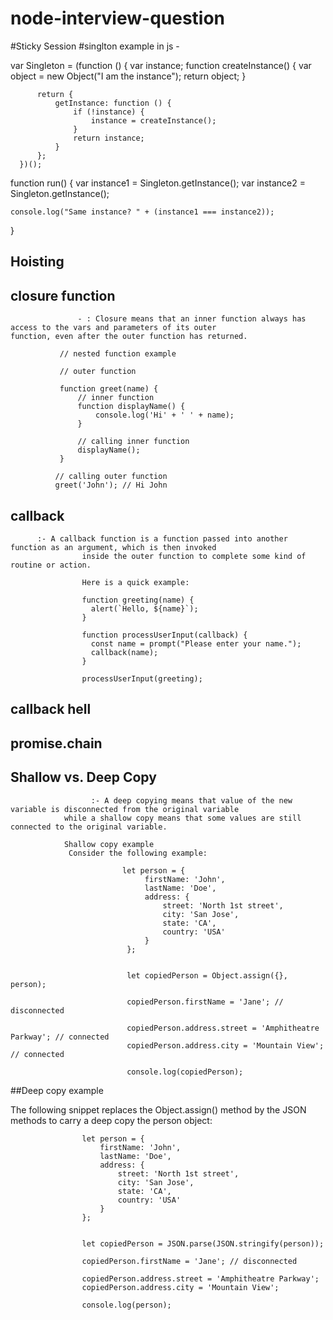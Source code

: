 # node-interview-question

#Sticky Session
#singlton example in js - 

var Singleton = (function () {
          var instance;
          function createInstance() {
              var object = new Object("I am the instance");
              return object;
          }

          return {
              getInstance: function () {
                  if (!instance) {
                      instance = createInstance();
                  }
                  return instance;
              }
          };
      })();

function run() {
    var instance1 = Singleton.getInstance();
    var instance2 = Singleton.getInstance();

    console.log("Same instance? " + (instance1 === instance2));
}

## Hoisting
## closure function 
                   - : Closure means that an inner function always has access to the vars and parameters of its outer 
    function, even after the outer function has returned. 
    
               // nested function example

               // outer function

               function greet(name) {
                   // inner function
                   function displayName() {
                       console.log('Hi' + ' ' + name);
                   }

                   // calling inner function
                   displayName();
               }
               
              // calling outer function
              greet('John'); // Hi John


## callback 
          :- A callback function is a function passed into another function as an argument, which is then invoked 
                    inside the outer function to complete some kind of routine or action.

                    Here is a quick example:

                    function greeting(name) {
                      alert(`Hello, ${name}`);
                    }

                    function processUserInput(callback) {
                      const name = prompt("Please enter your name.");
                      callback(name);
                    }

                    processUserInput(greeting);


## callback hell
## promise.chain
## Shallow vs. Deep Copy
                      :- A deep copying means that value of the new variable is disconnected from the original variable 
                while a shallow copy means that some values are still connected to the original variable.
                
                Shallow copy example
                 Consider the following example:
                 
                             let person = {
                                  firstName: 'John',
                                  lastName: 'Doe',
                                  address: {
                                      street: 'North 1st street',
                                      city: 'San Jose',
                                      state: 'CA',
                                      country: 'USA'
                                  }
                              };


                              let copiedPerson = Object.assign({}, person);

                              copiedPerson.firstName = 'Jane'; // disconnected

                              copiedPerson.address.street = 'Amphitheatre Parkway'; // connected
                              copiedPerson.address.city = 'Mountain View'; // connected

                              console.log(copiedPerson);

##Deep copy example

  The following snippet replaces the Object.assign() method by the JSON methods to carry a deep copy the person object:

                    let person = {
                        firstName: 'John',
                        lastName: 'Doe',
                        address: {
                            street: 'North 1st street',
                            city: 'San Jose',
                            state: 'CA',
                            country: 'USA'
                        }
                    };


                    let copiedPerson = JSON.parse(JSON.stringify(person));

                    copiedPerson.firstName = 'Jane'; // disconnected

                    copiedPerson.address.street = 'Amphitheatre Parkway';
                    copiedPerson.address.city = 'Mountain View';

                    console.log(person);
